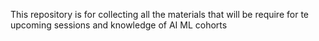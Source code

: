 This repository is for collecting all the materials that will be require for te upcoming sessions and knowledge of AI ML cohorts
